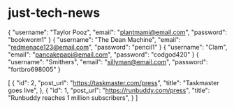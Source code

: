 # just-tech-news

{
	"username": "Taylor Pooz",
	"email": "plantmami@email.com",
	"password": "bookworm1"
}
{
	"username": "The Dean Machine",
	"email": "redmenace123@email.com",
	"password": "pencil1"
}
{
	"username": "Clam",
	"email": "pancakepapi@email.com",
	"password": "codgod420"
}
{
	"username": "Smithers",
	"email": "sillyman@email.com",
	"password": "fortbro698005"
}

[
	{
		"id": 2,
		"post_url": "https://taskmaster.com/press",
		"title": "Taskmaster goes live",
	},
	{
		"id": 1,
		"post_url": "https://runbuddy.com/press",
		"title": "Runbuddy reaches 1 million subscribers",
	}
]